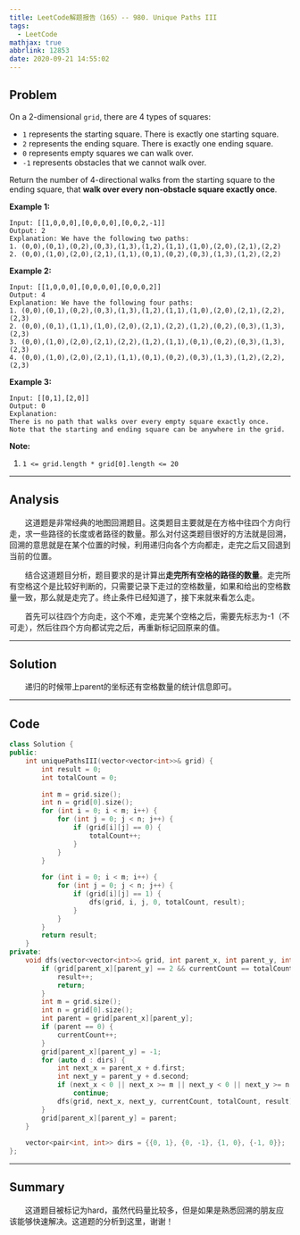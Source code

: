```yaml
---
title: LeetCode解题报告（165）-- 980. Unique Paths III
tags:
  - LeetCode
mathjax: true
abbrlink: 12853
date: 2020-09-21 14:55:02
---
```


## Problem

On a 2-dimensional `grid`, there are 4 types of squares:

- `1` represents the starting square.  There is exactly one starting square.
- `2` represents the ending square.  There is exactly one ending square.
- `0` represents empty squares we can walk over.
- `-1` represents obstacles that we cannot walk over.

Return the number of 4-directional walks from the starting square to the ending square, that **walk over every non-obstacle square exactly once**.

<!-- more -->

**Example 1:**

```
Input: [[1,0,0,0],[0,0,0,0],[0,0,2,-1]]
Output: 2
Explanation: We have the following two paths: 
1. (0,0),(0,1),(0,2),(0,3),(1,3),(1,2),(1,1),(1,0),(2,0),(2,1),(2,2)
2. (0,0),(1,0),(2,0),(2,1),(1,1),(0,1),(0,2),(0,3),(1,3),(1,2),(2,2)
```

**Example 2:**

```
Input: [[1,0,0,0],[0,0,0,0],[0,0,0,2]]
Output: 4
Explanation: We have the following four paths: 
1. (0,0),(0,1),(0,2),(0,3),(1,3),(1,2),(1,1),(1,0),(2,0),(2,1),(2,2),(2,3)
2. (0,0),(0,1),(1,1),(1,0),(2,0),(2,1),(2,2),(1,2),(0,2),(0,3),(1,3),(2,3)
3. (0,0),(1,0),(2,0),(2,1),(2,2),(1,2),(1,1),(0,1),(0,2),(0,3),(1,3),(2,3)
4. (0,0),(1,0),(2,0),(2,1),(1,1),(0,1),(0,2),(0,3),(1,3),(1,2),(2,2),(2,3)
```

**Example 3:**

```
Input: [[0,1],[2,0]]
Output: 0
Explanation: 
There is no path that walks over every empty square exactly once.
Note that the starting and ending square can be anywhere in the grid.
```

**Note:**

1. `1 <= grid.length * grid[0].length <= 20`

------

## Analysis

&emsp;&emsp;这道题是非常经典的地图回溯题目。这类题目主要就是在方格中往四个方向行走，求一些路径的长度或者路径的数量。那么对付这类题目很好的方法就是回溯，回溯的意思就是在某个位置的时候，利用递归向各个方向都走，走完之后又回退到当前的位置。

&emsp;&emsp;结合这道题目分析，题目要求的是计算出**走完所有空格的路径的数量**。走完所有空格这个是比较好判断的，只需要记录下走过的空格数量，如果和给出的空格数量一致，那么就是走完了。终止条件已经知道了，接下来就来看怎么走。

&emsp;&emsp;首先可以往四个方向走，这个不难，走完某个空格之后，需要先标志为-1（不可走），然后往四个方向都试完之后，再重新标记回原来的值。

------

## Solution

&emsp;&emsp;递归的时候带上parent的坐标还有空格数量的统计信息即可。

------

## Code

```c++
class Solution {
public:
    int uniquePathsIII(vector<vector<int>>& grid) {
        int result = 0;
        int totalCount = 0;
        
        int m = grid.size();
        int n = grid[0].size();
        for (int i = 0; i < m; i++) {
            for (int j = 0; j < n; j++) {
                if (grid[i][j] == 0) {
                    totalCount++;
                }
            }
        }
        
        for (int i = 0; i < m; i++) {
            for (int j = 0; j < n; j++) {
                if (grid[i][j] == 1) {
                    dfs(grid, i, j, 0, totalCount, result);
                }
            }
        }
        return result;
    }
private:
    void dfs(vector<vector<int>>& grid, int parent_x, int parent_y, int currentCount, int totalCount, int& result) {
        if (grid[parent_x][parent_y] == 2 && currentCount == totalCount) {
            result++;
            return;
        }
        int m = grid.size();
        int n = grid[0].size();
        int parent = grid[parent_x][parent_y];
        if (parent == 0) {
            currentCount++;
        }
        grid[parent_x][parent_y] = -1;
        for (auto d : dirs) {
            int next_x = parent_x + d.first;
            int next_y = parent_y + d.second;
            if (next_x < 0 || next_x >= m || next_y < 0 || next_y >= n || grid[next_x][next_y] == -1)
                continue;
            dfs(grid, next_x, next_y, currentCount, totalCount, result);
        }
        grid[parent_x][parent_y] = parent;
    }
    
    vector<pair<int, int>> dirs = {{0, 1}, {0, -1}, {1, 0}, {-1, 0}};
};
```

------

## Summary

&emsp;&emsp;这道题目被标记为hard，虽然代码量比较多，但是如果是熟悉回溯的朋友应该能够快速解决。这道题的分析到这里，谢谢！
